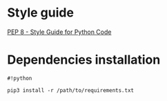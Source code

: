 # Style guide #
[PEP 8 - Style Guide for Python Code](https://www.python.org/dev/peps/pep-0008/ "pep8")

# Dependencies installation #
```
#!python

pip3 install -r /path/to/requirements.txt
```